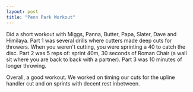 ```yaml
---
layout: post
title: "Penn Park Workout"
---
```


Did a short workout with Miggs, Panna, Butter, Papa, Slater, Dave and Himilaya. Part 1 was several drills where cutters made deep cuts for throwers. When you weren't cutting, you were sprinting a 40 to catch the disc. Part 2 was 5 reps of: sprint 40m, 30 seconds of Roman Chair (a wall sit where you are back to back with a partner). Part 3 was 10 minutes of longer throwing. 

Overall, a good workout. We worked on timing our cuts for the upline handler cut and on sprints with decent rest inbetween.
